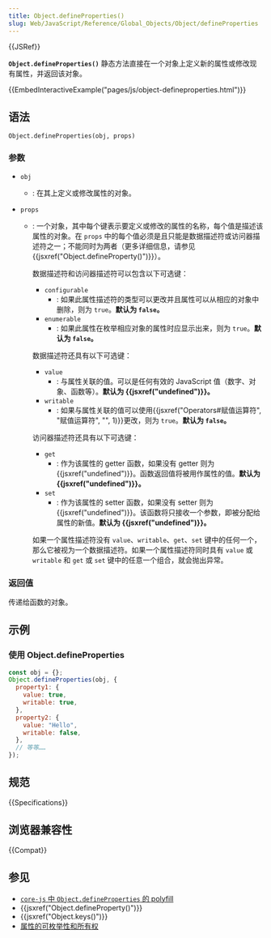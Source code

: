 ```yaml
---
title: Object.defineProperties()
slug: Web/JavaScript/Reference/Global_Objects/Object/defineProperties
---
```


{{JSRef}}

**`Object.defineProperties()`** 静态方法直接在一个对象上定义新的属性或修改现有属性，并返回该对象。

{{EmbedInteractiveExample("pages/js/object-defineproperties.html")}}

## 语法

```js-nolint
Object.defineProperties(obj, props)
```

### 参数

- `obj`
  - : 在其上定义或修改属性的对象。
- `props`

  - : 一个对象，其中每个键表示要定义或修改的属性的名称，每个值是描述该属性的对象。在 `props` 中的每个值必须是且只能是数据描述符或访问器描述符之一；不能同时为两者（更多详细信息，请参见{{jsxref("Object.defineProperty()")}}）。

    数据描述符和访问器描述符可以包含以下可选键：

    - `configurable`
      - : 如果此属性描述符的类型可以更改并且属性可以从相应的对象中删除，则为 `true`。**默认为 `false`。**
    - `enumerable`
      - : 如果此属性在枚举相应对象的属性时应显示出来，则为 `true`。**默认为 `false`。**

    数据描述符还具有以下可选键：

    - `value`
      - : 与属性关联的值。可以是任何有效的 JavaScript 值（数字、对象、函数等）。**默认为 {{jsxref("undefined")}}。**
    - `writable`
      - : 如果与属性关联的值可以使用{{jsxref("Operators#赋值运算符", "赋值运算符", "", 1)}}更改，则为 `true`。**默认为 `false`。**

    访问器描述符还具有以下可选键：

    - `get`
      - : 作为该属性的 getter 函数，如果没有 getter 则为 {{jsxref("undefined")}}。函数返回值将被用作属性的值。**默认为 {{jsxref("undefined")}}。**
    - `set`
      - : 作为该属性的 setter 函数，如果没有 setter 则为 {{jsxref("undefined")}}。该函数将只接收一个参数，即被分配给属性的新值。**默认为 {{jsxref("undefined")}}。**

    如果一个属性描述符没有 `value`、`writable`、`get`、`set` 键中的任何一个，那么它被视为一个数据描述符。如果一个属性描述符同时具有 `value` 或 `writable` 和 `get` 或 `set` 键中的任意一个组合，就会抛出异常。

### 返回值

传递给函数的对象。

## 示例

### 使用 Object.defineProperties

```js
const obj = {};
Object.defineProperties(obj, {
  property1: {
    value: true,
    writable: true,
  },
  property2: {
    value: "Hello",
    writable: false,
  },
  // 等等……
});
```

## 规范

{{Specifications}}

## 浏览器兼容性

{{Compat}}

## 参见

- [`core-js` 中 `Object.defineProperties` 的 polyfill](https://github.com/zloirock/core-js#ecmascript-object)
- {{jsxref("Object.defineProperty()")}}
- {{jsxref("Object.keys()")}}
- [属性的可枚举性和所有权](/zh-CN/docs/Web/JavaScript/Enumerability_and_ownership_of_properties)
